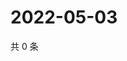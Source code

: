 # 2022-05-03

共 0 条

<!-- BEGIN WEIBO -->
<!-- 最后更新时间 Tue May 03 2022 20:38:37 GMT+0800 (China Standard Time) -->

<!-- END WEIBO -->
